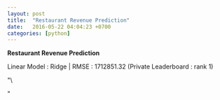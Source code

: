 ```yaml
---
layout: post
title:  "Restaurant Revenue Prediction"
date:   2016-05-22 04:04:23 +0700
categories: [python]
---
```


**Restaurant Revenue Prediction** 

Linear Model : Ridge | RMSE : 1712851.32 (Private Leaderboard : rank 1)

"\


"
